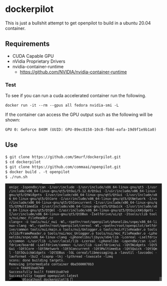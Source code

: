 # dockerpilot

This is just a bullshit attempt to get openpilot to build in a ubuntu 20.04 container.

## Requirements

* CUDA Capable GPU
* nVidia Proprietary Drivers
* nvidia-container-runtime
    - https://github.com/NVIDIA/nvidia-container-runtime

### Test

To see if you can run a cuda accelerated container run the following.
```
docker run -it --rm --gpus all fedora nvidia-smi -L
```

If the container can access the GPU output such as the following will be shown:
```
GPU 0: GeForce 840M (UUID: GPU-89ec8158-10c8-fb8d-eafa-19d9f1e9b1a0)
```

##  Use
```
$ git clone https://github.com/Smurf/dockerpilot.git
$ cd dockerpilot
$ git clone https://github.com/commaai/openpilot.git
$ docker build . -t openpilot
$ ./run.sh
```

![works on my machine haha](./works-on-my-machine.png)
